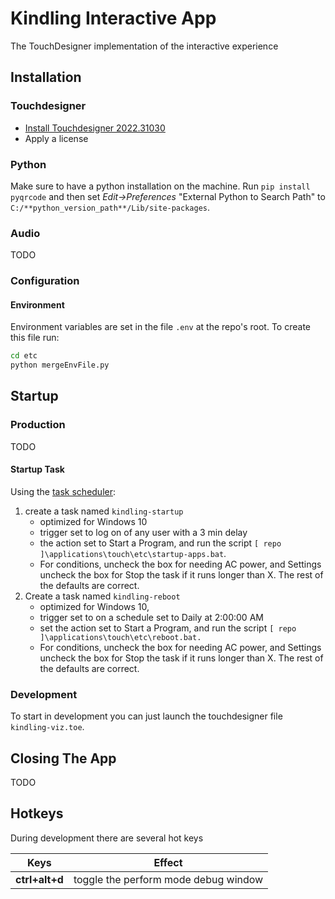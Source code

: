 # Kindling Interactive App
The TouchDesigner implementation of the interactive experience

## Installation

### Touchdesigner
* [Install Touchdesigner 2022.31030](https://derivative.ca/release/202231030/67006)
* Apply a license

### Python
Make sure to have a python installation on the machine. Run `pip install pyqrcode` and then set *Edit->Preferences* "External Python to Search Path" to `C:/**python_version_path**/Lib/site-packages`.

### Audio
TODO

### Configuration

#### Environment
Environment variables are set in the file `.env` at the repo's root. To create this file run:
```bash
cd etc
python mergeEnvFile.py
```

## Startup

### Production
TODO

#### Startup Task
Using the [task scheduler](https://learn.microsoft.com/en-us/windows/win32/taskschd/task-scheduler-start-page):
1. create a task named `kindling-startup`
	* optimized for Windows 10
	* trigger set to log on of any user with a 3 min delay
	* the action set to Start a Program, and run the script `[ repo ]\applications\touch\etc\startup-apps.bat`. 
	* For conditions, uncheck the box for needing AC power, and Settings uncheck the box for Stop the task if it runs longer than X. The rest of the defaults are correct. 
2. Create a task named `kindling-reboot`
	* optimized for Windows 10, 
	* trigger set to on a schedule set to Daily at 2:00:00 AM
	* set the action set to Start a Program, and run the script `[ repo ]\applications\touch\etc\reboot.bat.`
	* For conditions, uncheck the box for needing AC power, and Settings uncheck the box for Stop the task if it runs longer than X. The rest of the defaults are correct.

### Development
To start in development you can just launch the touchdesigner file `kindling-viz.toe`.

## Closing The App
TODO

## Hotkeys
During development there are several hot keys 

| Keys                     | Effect                                     |
|--------------------------|--------------------------------------------|
| **ctrl+alt+d**           | toggle the perform mode debug window       |
